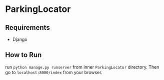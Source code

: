 # ParkingLocator

## Requirements
 - Django
 
## How to Run
run `python manage.py runserver` from inner `ParkingLocator` directory. Then go to `localhost:8000/index` from your browser.
